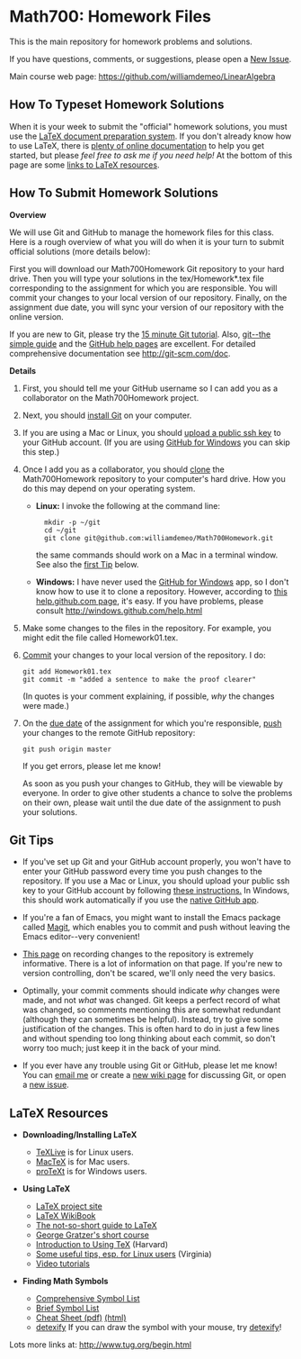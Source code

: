# Math700: Homework Files

This is the main repository for homework problems and solutions.

If you have questions, comments, or suggestions, please open a [New Issue].

Main course web page: https://github.com/williamdemeo/LinearAlgebra


## How To Typeset Homework Solutions

When it is your week to submit the "official" homework solutions, you must use
the [LaTeX document preparation system](http://www.latex-project.org/).  If you
don't already know how to use LaTeX, there is
[plenty of online documentation](#latex-resources) to help you get started, but
please *feel free to ask me if you need help!*  At the bottom of this page are
some [links to LaTeX resources](#latex-resources). 


## How To Submit Homework Solutions

**Overview**

We will use Git and GitHub to manage the homework files for this class.
Here is a rough overview of what you will do when it is your turn to submit
official solutions (more details below):

First you will download our Math700Homework Git repository to your hard drive.
Then you will type your solutions in the tex/Homework*.tex file corresponding to the
assignment for which you are responsible. You will commit your changes to
your local version of our repository.  Finally, on the assignment due date, you
will sync your version of our repository with the online version.

If you are new to Git, please try the [15 minute Git tutorial][].  Also,
[git--the simple guide][] and the [GitHub help pages][] are excellent.  For
detailed comprehensive documentation see http://git-scm.com/doc.

**Details**

1.  First, you should tell me your GitHub username so I can add you as a
    collaborator on the Math700Homework project.  

2.  Next, you should [install Git][] on your computer.  

3.  If you are using a Mac or Linux, you should [upload a public ssh key][]
    to your GitHub account. (If you are using [GitHub for Windows][] 
	you can skip this step.)

3.  Once I add you as a collaborator, you should [clone][] the Math700Homework
    repository to your computer's hard drive.  How you do this may depend on 
	your operating system. 

	+ **Linux:** I invoke the following at the command line:
	
	        mkdir -p ~/git
		    cd ~/git
	        git clone git@github.com:williamdemeo/Math700Homework.git

	  the same commands should work on a Mac in a terminal window.
	  See also the [first Tip](#tips) below.
	
	+ **Windows:** I have never used the [GitHub for Windows][] app, so I don't
      know how to use it to clone a repository.  However, according to
  	  [this help.github.com page][], it's easy. If you have problems,
      please consult http://windows.github.com/help.html
	
4.  Make some changes to the files in the repository.  For example, you might
    edit the file called Homework01.tex.
	
5.  [Commit][] your changes to your local version of the repository.  I do:

        git add Homework01.tex
		git commit -m "added a sentence to make the proof clearer"
		
    (In quotes is your comment explaining, if possible, *why* the
    changes were made.)
	
6.  On the [due date][] of the assignment for which you're responsible, [push][]
    your changes to the remote GitHub repository: 

        git push origin master

    If you get errors, please let me know!  
	
	As soon as you push your changes to GitHub, they will be viewable by
    everyone.  In order to give other students a chance to solve the problems on
    their own, please wait until the due date of the assignment to push your solutions.
	

## Git Tips
+ If you've set up Git and your GitHub account properly, you won't have to enter
your GitHub password every time you push changes to the repository. If you use a 
Mac or Linux, you should upload your public ssh key to your GitHub
account by following
[these instructions.](https://help.github.com/articles/generating-ssh-keys) In
Windows, this should work automatically if you use the
[native GitHub app](https://github-windows.s3.amazonaws.com/GitHubSetup.exe).

+ If you're a fan of Emacs, you might want to install the Emacs package called
[Magit][], which enables you to commit and push without leaving the Emacs
editor--very convenient!
	
+ [This page][] on recording changes to the repository is extremely informative.
There is a lot of information on that page.  If you're new to version
controlling, don't be scared, we'll only need the very basics.
	
+ Optimally, your commit comments should indicate *why* changes were made, 
and not *what* was changed. Git keeps a perfect record of what was changed, so
comments mentioning this are somewhat redundant (although they can sometimes be
helpful).  Instead, try to give some justification of the changes.
This is often hard to do in just a few lines and without spending too
long thinking about each commit, so don't worry too much; just
keep it in the back of your mind.

+ If you ever have any trouble using Git or GitHub, please let me know!
You can [email me](mailto:williamdemeo@gmail.com) or create a [new wiki page](https://github.com/williamdemeo/Math700Homework/wiki/_new) for discussing Git, or open a [new issue](https://github.com/williamdemeo/Math700Homework/issues/new).


## LaTeX Resources

+ **Downloading/Installing LaTeX**
  - [TeXLive](http://www.tug.org/texlive/) is for Linux users.
  - [MacTeX](http://www.tug.org/mactex/) is for Mac users.
  - [proTeXt](http://www.tug.org/protext/) is for Windows users.

+ **Using LaTeX**
  - [LaTeX project site](http://www.latex-project.org/)
  - [LaTeX WikiBook](https://en.wikibooks.org/wiki/LaTeX)
  - [The not-so-short guide to LaTeX](http://mirror.ctan.org/info/lshort/english/lshort.pdf)
  - [George Gratzer's short course](http://www.ctan.org/tex-archive/info/Math_into_LaTeX-4/)
  - [Introduction to Using TeX](http://www.math.harvard.edu/texman/texman.html) (Harvard)
  - [Some useful tips, esp. for Linux users](http://people.virginia.edu/~ll2bf/docs/quickref/latex.html) (Virginia)
  - [Video tutorials](http://www.spoken-tutorial.org/list_videos?view=1&foss=LaTeX&language=English)
	
+ **Finding Math Symbols**
  - [Comprehensive Symbol List](http://mirrors.ctan.org/info/symbols/comprehensive/symbols-letter.pdf)
  - [Brief Symbol List](http://www.artofproblemsolving.com/Wiki/index.php/LaTeX:Symbols)
  - [Cheat Sheet (pdf)](http://ctan.math.washington.edu/tex-archive/info/latexcheat/latexcheat/latexsheet.pdf) [(html)](http://web.ift.uib.no/Teori/KURS/WRK/TeX/symALL.html)
  - [detexify][] If you can draw the symbol with your mouse, try [detexify][]!

Lots more links at: http://www.tug.org/begin.html



[due date]: https://github.com/williamdemeo/Math700Homework/wiki/Homework-Schedule
[upload a public ssh key]: https://help.github.com/articles/generating-ssh-keys
[New Issue]: https://github.com/williamdemeo/Math700Homework/issues
[Clone]: http://git-scm.com/book/en/Git-Basics-Getting-a-Git-Repository#Cloning-an-Existing-Repository
[clone]: http://git-scm.com/book/en/Git-Basics-Getting-a-Git-Repository#Cloning-an-Existing-Repository
[install Git]: https://help.github.com/articles/set-up-git
[Fork]: https://help.github.com/articles/fork-a-repo
[fork]: https://help.github.com/articles/fork-a-repo
[pull request]: https://help.github.com/articles/using-pull-requests
[forks]: https://help.github.com/articles/fork-a-repo
[pull requests]: https://help.github.com/articles/using-pull-requests
[Commit]: http://git-scm.com/book/en/Git-Basics-Recording-Changes-to-the-Repository#Committing-Your-Changes
[commit]: http://git-scm.com/book/en/Git-Basics-Recording-Changes-to-the-Repository#Committing-Your-Changes
[Push]: https://help.github.com/articles/create-a-repo#step-3-push-your-commit
[push]: https://help.github.com/articles/create-a-repo#step-3-push-your-commit
[15 minute tutorial]: http://try.github.io/levels/1/challenges/1
[A Beginner's Guide to LaTeX]: http://www.cs.princeton.edu/courses/archive/spr10/cos433/Latex/latex-guide.pdf
[LaTeX Guide]: http://en.wikibooks.org/wiki/LaTeX
[Git--the simple guide]: http://rogerdudler.github.io/git-guide/
[GitHub help pages]: https://help.github.com/
[15 minute Git tutorial]: http://try.github.io/levels/1/challenges/1
[This page]: http://git-scm.com/book/ch2-2.html
[Magit]: http://magit.github.io/
[detexify]: http://detexify.kirelabs.org/classify.html
[GitHub for Windows]: https://help.github.com/articles/set-up-git#platform-windows
[this help.github.com page]: https://help.github.com/articles/adding-repositories-with-github-for-windows
